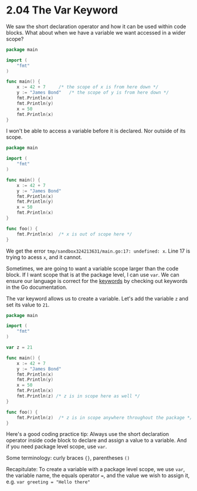 # 2.04 The Var Keyword

We saw the short declaration operator and how it can be used within code blocks. What about when we have a variable we want accessed in a wider scope?  
  
```go
package main

import (
	"fmt"
)

func main() {
	x := 42 + 7		/* the scope of x is from here down */
	y := "James Bond"	/* the scope of y is from here down */
	fmt.Println(x)
	fmt.Println(y)
	x = 50
	fmt.Println(x)
}
```
I won't be able to access a variable before it is declared. Nor outside of its scope.

```go
package main

import (
	"fmt"
)

func main() {
	x := 42 + 7
	y := "James Bond"
	fmt.Println(x)
	fmt.Println(y)
	x = 50
	fmt.Println(x)
}

func foo() {
	fmt.Println(x)	/* x is out of scope here */
}

```
We get the error `tmp/sandbox324213631/main.go:17: undefined: x`. Line 17 is trying to acess `x`, and it cannot.  
  
Sometimes, we are going to want a variable scope larger than the code block. If I want scope that is at the package level, I can use `var`. We can ensure our language is correct for the [keywords](https://golang.org/ref/spec#Keywords) by checking out keywords in the Go documentation.  
  
The var keyword allows us to create a variable. Let's add the variable `z` and set its value to `21`.

```go
package main

import (
	"fmt"
)

var z = 21

func main() {
	x := 42 + 7
	y := "James Bond"
	fmt.Println(x)
	fmt.Println(y)
	x = 50
	fmt.Println(x)
	fmt.Println(z) /* z is in scope here as well */
}

func foo() {
	fmt.Println(z)	/* z is in scope anywhere throughout the package */
}
```  
  
Here's a good coding practice tip: Always use the short declaration operator inside code block to declare and assign a value to a variable. And if you need package level scope, use `var`.  
  
Some terminology: curly braces `{}`, parentheses `()`  
  
Recapitulate: To create a variable with a package level scope, we use `var`, the variable name, the equals operator `=`, and the value we wish to assign it, e.g. `var greeting = "Hello there"`  
  
